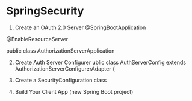 # SpringSecurity

1. Create an OAuth 2.0 Server
@SpringBootApplication

@EnableResourceServer

public class AuthorizationServerApplication

2. Create Auth Server Configurer
ublic class AuthServerConfig extends AuthorizationServerConfigurerAdapter {
3. Create a SecurityConfiguration class

4. Build Your Client App (new Spring Boot project)





